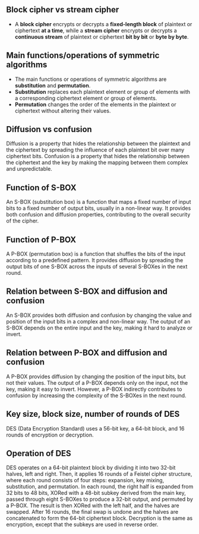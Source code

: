 ## Block cipher vs stream cipher 
- A __block cipher__ encrypts or decrypts a __fixed-length block__ of plaintext or ciphertext __at a time__, while a __stream cipher__ encrypts or decrypts a __continuous stream__ of plaintext or ciphertext __bit by bit__ or __byte by byte__.

## Main functions/operations of symmetric algorithms
- The main functions or operations of symmetric algorithms are __substitution__ and __permutation__.
- __Substitution__ replaces each plaintext element or group of elements with a corresponding ciphertext element or group of elements. 
- __Permutation__ changes the order of the elements in the plaintext or ciphertext without altering their values.

## Diffusion vs confusion 
Diffusion is a property that hides the relationship between the plaintext and the ciphertext by spreading the influence of each plaintext bit over many ciphertext bits. Confusion is a property that hides the relationship between the ciphertext and the key by making the mapping between them complex and unpredictable.

## Function of S-BOX 
An S-BOX (substitution box) is a function that maps a fixed number of input bits to a fixed number of output bits, usually in a non-linear way. It provides both confusion and diffusion properties, contributing to the overall security of the cipher.

## Function of P-BOX 
A P-BOX (permutation box) is a function that shuffles the bits of the input according to a predefined pattern. It provides diffusion by spreading the output bits of one S-BOX across the inputs of several S-BOXes in the next round.

## Relation between S-BOX and diffusion and confusion
An S-BOX provides both diffusion and confusion by changing the value and position of the input bits in a complex and non-linear way. The output of an S-BOX depends on the entire input and the key, making it hard to analyze or invert.

## Relation between P-BOX and diffusion and confusion
A P-BOX provides diffusion by changing the position of the input bits, but not their values. The output of a P-BOX depends only on the input, not the key, making it easy to invert. However, a P-BOX indirectly contributes to confusion by increasing the complexity of the S-BOXes in the next round.

## Key size, block size, number of rounds of DES
DES (Data Encryption Standard) uses a 56-bit key, a 64-bit block, and 16 rounds of encryption or decryption.

## Operation of DES
DES operates on a 64-bit plaintext block by dividing it into two 32-bit halves, left and right. Then, it applies 16 rounds of a Feistel cipher structure, where each round consists of four steps: expansion, key mixing, substitution, and permutation. In each round, the right half is expanded from 32 bits to 48 bits, XORed with a 48-bit subkey derived from the main key, passed through eight S-BOXes to produce a 32-bit output, and permuted by a P-BOX. The result is then XORed with the left half, and the halves are swapped. After 16 rounds, the final swap is undone and the halves are concatenated to form the 64-bit ciphertext block. Decryption is the same as encryption, except that the subkeys are used in reverse order.
